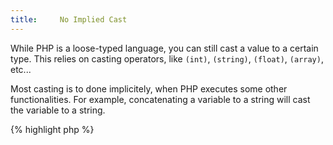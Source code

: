 ```yaml
---
title:     No Implied Cast
---
```


While PHP is a loose-typed language, you can still cast a value to a certain type. This relies on casting operators, like `(int)`, `(string)`, `(float)`, `(array)`, etc...

Most casting is to done implicitely, when PHP executes some other functionalities. For example, concatenating a variable to a string will cast the variable to a string. 

{% highlight php %}
<?php
print 'a '.(array()); // arrays are cast to the literal string 'Array'
print 'b '.(1); // integers are cast to their string representation 
print 'c '.($object); // objects are cast to the result of '__toString' or emit an error.

{% endhighlight %}


Using the above, it is possible to cast a value to a specific type by using the right operation and a carefully chosen literal.

{% highlight php %}
<?php
print $a * 1; // cast to integer
print $a + 0; // cast to integer
print $a / 1.0; // cast to float (rare)

print $a . ''; // cast to string
print "$a"; // also cast to string

{% endhighlight %}


It is recommended to use an explicit cast rather than an implied one, making it explicit that the operation is a typecasting, and not a mistaken operation.


### Rule Details

This is considered a warning: 

{% highlight php %}
<?php
// math with identity operator
$a + 0;
$a - 0;

$a * 1; 
$a / 1; 
$a ** 1; 

// cast to real with the same operator as above

$a . ''; 
"$a"; 

{% endhighlight %}{: .warning }


The following are considered legit:

{% highlight php %}
<?php
(int) $a

(float) $a

(string) $a

{% endhighlight %}{: .good }


### Further Reading


#### Related rules

* [No Unnecessary Conversion]



[No Unnecessary Conversion]: {{ "/performance/no-unnecessary-conversion/" | prepend: site.clearphp.url }}